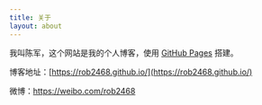 ```yaml
---
title: 关于
layout: about
---
```


我叫陈军，这个网站是我的个人博客，使用 <a href="https://pages.github.com/" target="_blank">GitHub Pages</a> 搭建。

博客地址：[https://rob2468.github.io/](https://rob2468.github.io/)

微博：<a href="https://weibo.com/rob2468">https://weibo.com/rob2468</a>
